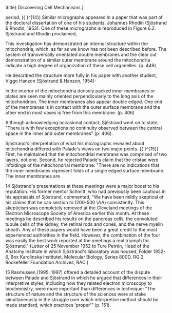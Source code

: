 \title{
Discovering Cell Mechanisms
}

period. \({ }^{14}\) Similar micrographs appeared in a paper that was part of the doctoral dissertation of one of his students, Johannes Rhodin (Sjöstrand \& Rhodin, 1953). One of these micrographs is reproduced in Figure 6.2. Sjöstrand and Rhodin proclaimed,

This investigation has demonstrated an internal structure within the mitochondria, which, as far as we know has not been described before. The system of transversally orientated double membranes and the clear cut demonstration of a similar outer membrane around the mitochondria indicate a high degree of organization of these cell organelles. (p. 449)

He described the structure more fully in his paper with another student, Viggo Hanzon (Sjöstrand \& Hanzon, 1954):

In the interior of the mitochondria densely packed inner membranes or plates are seen mainly oriented perpendicularly to the long axis of the mitochondrion. The inner membranes also appear double edged. One end of the membranes is in contact with the outer surface membrane and the other end in most cases is free from this membrane. (р. 406)

Although acknowledging occasional contact, Sjöstrand went on to state, "There is with few exceptions no continuity observed between the central space in the inner and outer membranes" (p. 406).

Sjöstrand's interpretation of what his micrographs revealed about mitochondria differed with Palade's views on two major points. \({ }^{15}\) First, he maintained that the mitochondrial membrane was comprised of two layers, not one. Second, he rejected Palade's claim that the cristae were infoldings of the mitochondrial membrane: "There are no indications that the inner membranes represent folds of a single edged surface membrane. The inner membranes are

14 Sjöstrand's presentations at these meetings were a major boost to his reputation. His former mentor Schmitt, who had previously been cautious in his appraisals of Sjöstrand, commented, "We have been mildly skeptical of his claims that he can section to \(200-500 \AA\) consistently. This skepticism was completely removed at the Cleveland meetings of the Electron Microscope Society of America earlier this month. At these meetings he described his results on the pancreas cells, the convoluted tubule cells of the kidney, the retinal rods and cones, and the nerve myelin sheath. Any of these papers would have been a great credit to the most experienced authorities in the field. However, the combination of the four was easily the best work reported at the meetings a real triumph for Sjöstrand." (Letter of 25 November 1952 to Ture Petrén, Head of the Anatomy Institute in which Sjöstrand's laboratory was housed, Folder 1952-6, Box Karolinska Institutet, Molecular Biology, Series 800D, RG 2, Rockefeller Foundation Archives, RAC.)

15 Rasmussen (1995; 1997) offered a detailed account of the dispute between Palade and Sjöstrand in which he argued that differences in their interpretive styles, including how they related electron microscopy to biochemistry, were more important than differences in technique: "The structure of nature and the structure of the sciences were at stake simultaneously in the struggle over which interpretive method should be made standard, which practices 'proper'” (p. 151).